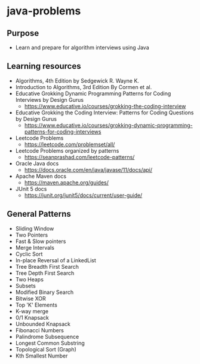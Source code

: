 # java-problems

## Purpose 

- Learn and prepare for algorithm interviews using Java

## Learning resources

- Algorithms, 4th Edition by Sedgewick R. Wayne K.
- Introduction to Algorithms, 3rd Edition By Cormen et al.
- Educative Grokking Dynamic Programming Patterns for Coding Interviews by Design Gurus
    - https://www.educative.io/courses/grokking-the-coding-interview
- Educative Grokking the Coding Interview: Patterns for Coding Questions by Design Gurus
  - https://www.educative.io/courses/grokking-dynamic-programming-patterns-for-coding-interviews
- Leetcode Problems
  - https://leetcode.com/problemset/all/
- Leetcode Problems organized by patterns
  - https://seanprashad.com/leetcode-patterns/
- Oracle Java docs
  - https://docs.oracle.com/en/java/javase/11/docs/api/
- Apache Maven docs
  - https://maven.apache.org/guides/
- JUnit 5 docs
  - https://junit.org/junit5/docs/current/user-guide/

## General Patterns

- Sliding Window
- Two Pointers
- Fast & Slow pointers
- Merge Intervals
- Cyclic Sort
- In-place Reversal of a LinkedList
- Tree Breadth First Search
- Tree Depth First Search
- Two Heaps
- Subsets
- Modified Binary Search
- Bitwise XOR
- Top 'K' Elements
- K-way merge
- 0/1 Knapsack
- Unbounded Knapsack
- Fibonacci Numbers
- Palindrome Subsequence
- Longest Common Substring
- Topological Sort (Graph)
- Kth Smallest Number
